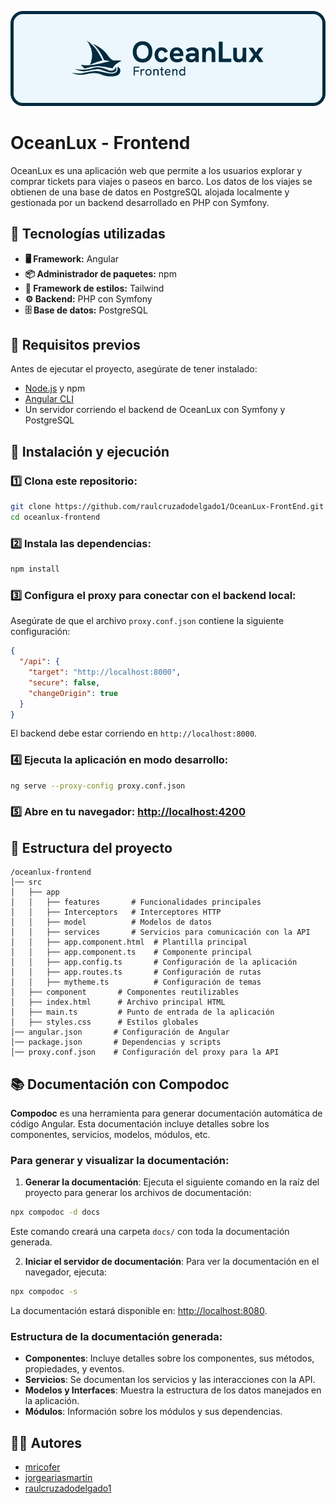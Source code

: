 ![OceanLux Banner](public/banner_readme.png)

# OceanLux - Frontend

OceanLux es una aplicación web que permite a los usuarios explorar y comprar tickets para viajes o paseos en barco. Los datos de los viajes se obtienen de una base de datos en PostgreSQL alojada localmente y gestionada por un backend desarrollado en PHP con Symfony.

## 📌 Tecnologías utilizadas

- **🖥️ Framework:** Angular
- **📦 Administrador de paquetes:** npm
- **🎨 Framework de estilos:** Tailwind
- **⚙️ Backend:** PHP con Symfony
- **🗄️ Base de datos:** PostgreSQL

## 🔧 Requisitos previos

Antes de ejecutar el proyecto, asegúrate de tener instalado:

- [Node.js](https://nodejs.org/) y npm
- [Angular CLI](https://angular.io/cli)
- Un servidor corriendo el backend de OceanLux con Symfony y PostgreSQL

## 🚀 Instalación y ejecución

### 1️⃣ Clona este repositorio:
```sh
git clone https://github.com/raulcruzadodelgado1/OceanLux-FrontEnd.git
cd oceanlux-frontend
```

### 2️⃣ Instala las dependencias:
```sh
npm install
```

### 3️⃣ Configura el proxy para conectar con el backend local:
Asegúrate de que el archivo `proxy.conf.json` contiene la siguiente configuración:

```json
{
  "/api": {
    "target": "http://localhost:8000",
    "secure": false,
    "changeOrigin": true
  }
}
```
El backend debe estar corriendo en `http://localhost:8000`.

### 4️⃣ Ejecuta la aplicación en modo desarrollo:
```sh
ng serve --proxy-config proxy.conf.json
```

### 5️⃣ Abre en tu navegador: [http://localhost:4200](http://localhost:4200)

## 📂 Estructura del proyecto

```plaintext
/oceanlux-frontend
│── src
│   ├── app
│   │   ├── features       # Funcionalidades principales
│   │   ├── Interceptors   # Interceptores HTTP
│   │   ├── model          # Modelos de datos
│   │   ├── services       # Servicios para comunicación con la API
│   │   ├── app.component.html  # Plantilla principal
│   │   ├── app.component.ts    # Componente principal
│   │   ├── app.config.ts       # Configuración de la aplicación
│   │   ├── app.routes.ts       # Configuración de rutas
│   │   ├── mytheme.ts          # Configuración de temas
│   ├── component       # Componentes reutilizables
│   ├── index.html      # Archivo principal HTML
│   ├── main.ts         # Punto de entrada de la aplicación
│   ├── styles.css      # Estilos globales
│── angular.json       # Configuración de Angular
│── package.json       # Dependencias y scripts
│── proxy.conf.json    # Configuración del proxy para la API
```

## 📚 Documentación con Compodoc

**Compodoc** es una herramienta para generar documentación automática de código Angular. Esta documentación incluye detalles sobre los componentes, servicios, modelos, módulos, etc.

### Para generar y visualizar la documentación:

1. **Generar la documentación**: Ejecuta el siguiente comando en la raíz del proyecto para generar los archivos de documentación:

```sh
npx compodoc -d docs
```

Este comando creará una carpeta `docs/` con toda la documentación generada.

2. **Iniciar el servidor de documentación**: Para ver la documentación en el navegador, ejecuta:

```sh
npx compodoc -s
```

La documentación estará disponible en: [http://localhost:8080](http://localhost:8080).

### Estructura de la documentación generada:

- **Componentes**: Incluye detalles sobre los componentes, sus métodos, propiedades, y eventos.
- **Servicios**: Se documentan los servicios y las interacciones con la API.
- **Modelos y Interfaces**: Muestra la estructura de los datos manejados en la aplicación.
- **Módulos**: Información sobre los módulos y sus dependencias.


## 👨‍💻 Autores

- [mricofer](https://github.com/mricofer)
- [jorgeariasmartin](https://github.com/jorgeariasmartin)
- [raulcruzadodelgado1](https://github.com/raulcruzadodelgado1)


